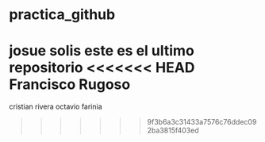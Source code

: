 # practica_github
josue solis
este es el ultimo repositorio
<<<<<<< HEAD
Francisco Rugoso
=======
cristian rivera
octavio farinia
>>>>>>> 9f3b6a3c31433a7576c76ddec092ba3815f403ed
